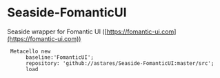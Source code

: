 # Seaside-FomanticUI
Seaside wrapper for Fomantic UI ([https://fomantic-ui.com](https://fomantic-ui.com))

```Smalltalk
 Metacello new
      baseline:'FomanticUI';
      repository: 'github://astares/Seaside-FomanticUI:master/src';
      load
```
